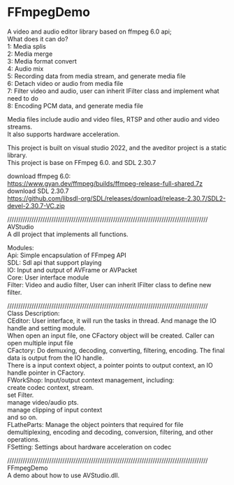 # FFmpegDemo
A video and audio editor library based on ffmpeg 6.0 api;  
What does it can do?  
    1: Media splis  
    2: Media merge  
    3: Media format convert  
    4: Audio mix  
    5: Recording data from media stream, and generate media file  
    6: Detach video or audio from media file  
    7: Filter video and audio, user can inherit IFilter class and implement what need to do  
    8: Encoding PCM data, and generate media file  

Media files include audio and video files, RTSP and other audio and video streams.  
It also supports hardware acceleration.  

This project is built on visual studio 2022, and the aveditor project is a static library.  
This project is base on FFmpeg 6.0. and SDL 2.30.7  

download ffmpeg 6.0:  
    https://www.gyan.dev/ffmpeg/builds/ffmpeg-release-full-shared.7z  
download SDL 2.30.7  
    https://github.com/libsdl-org/SDL/releases/download/release-2.30.7/SDL2-devel-2.30.7-VC.zip  

///////////////////////////////////////////////////////////////////////////////////////////  
AVStudio  
    A dll project that implements all functions.
 
Modules:  
    Api: Simple encapsulation of FFmpeg API  
    SDL: Sdl api that support playing  
    IO: Input and output of AVFrame or AVPacket  
    Core: User interface module  
    Filter: Video and audio filter, User can inherit IFilter class to define new filter.  

///////////////////////////////////////////////////////////////////////////////////////////  
Class Description:  
    CEditor: User interface, it will run the tasks in thread. And manage the IO handle and setting module.  
        When open an input file, one CFactory object will be created. Caller can open multiple input file   
    CFactory: Do demuxing, decoding, converting, filtering, encoding. The final data is output from the IO handle.  
        There is a input context object, a pointer points to output context, an IO handle pointer in CFactory.  
    FWorkShop: Input/output context management, including:  
        create codec context, stream.  
        set Filter.   
        manage video/audio pts.  
        manage clipping of input context  
        and so on.  
    FLatheParts: Manage the object pointers that required for file demultiplexing, encoding and decoding, conversion, filtering, and other operations.  
    FSetting: Settings about hardware acceleration on codec  

///////////////////////////////////////////////////////////////////////////////////////////  
FFmpegDemo  
    A demo about how to use AVStudio.dll.  
